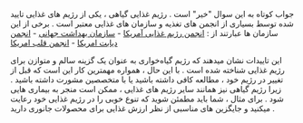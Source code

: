 جواب کوتاه به این سوال "خیر" است . رژیم غذایی گیاهی ، یکی از رژیم های غذایی تایید شده توسط بسیاری از انجمن های تغذیه و سازمان های غذایی معتبر است .
برخی از این سازمان ها عبارتند از : 
 [انجمن رژیم غذایی آمریکا] - [سازمان بهداشت جهانی] - [انجمن دیابت امریکا] - [انجمن قلب امریکا]
 
این تاییدات نشان میدهند که رژیم گیاه‌خواری به عنوان یک گزینه سالم و متوازن برای رژیم غذایی شناخته شده است . 
 با این حال ، همواره مهمترین کار این است که قبل از تغییر در رژیم خود ، مطالعه کافی داشته باشید یا با متخصصین مشورت داشته باشید . زیرا رژیم گیاهی نیز همانند سایر رژیم های غذایی ، ممکن است منجر به بیماری هایی شود . برای مثال ، شما باید مطمئن شوید که تنوع خوبی را در رژیم غذایی خود رعایت میکنید و جایگزین های مناسبی از نظر ارزش غذایی برای محصولات جانوری دارید . 
 
[انجمن رژیم غذایی آمریکا]: https://pubmed.ncbi.nlm.nih.gov/27886704
[سازمان بهداشت جهانی]: https://iris.who.int/bitstream/handle/10665/349086/WHO-EURO-2021-4007-43766-61591-eng.pdf?sequence=1
[انجمن دیابت امریکا]: https://diabetes.org/food-nutrition/meal-planning/vegan-meal-planning-tips
[انجمن قلب امریکا]: https://www.heart.org/en/news/2021/08/04/eating-a-plant-based-diet-at-any-age-may-lower-cardiovascular-risk
